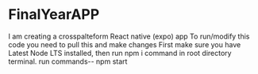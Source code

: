 # FinalYearAPP
I am creating a crosspalteform React native (expo) app 
To run/modify this code you need to pull this and make changes
First make sure you have Latest Node LTS installed,
then run npm i command in root directory terminal.
run commands--
npm start 


